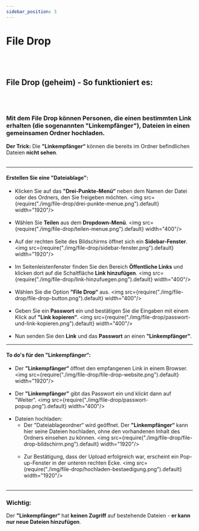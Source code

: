 ```yaml
---
sidebar_position: 3
---
```


# File Drop
<br/><br/>

## File Drop (geheim) - So funktioniert es:
<br/><br/>

### Mit dem **File Drop** können Personen, die einen bestimmten Link erhalten (die sogenannten **"Linkempfänger"**), Dateien in einen gemeinsamen Ordner hochladen.
**Der Trick:** Die **"Linkempfänger“** können die bereits im Ordner befindlichen Dateien **nicht sehen**.
<br/><br/>

---

#### Erstellen Sie eine **"Dateiablage"**:
- Klicken Sie auf das **"Drei-Punkte-Menü“** neben dem Namen der Datei oder des Ordners, den Sie freigeben möchten.
<img src={require("./img/file-drop/drei-punkte-menue.png").default} width="1920"/> 
<br/><br/>
- Wählen Sie **Teilen** aus dem **Dropdown-Menü**.
<img src={require("./img/file-drop/teilen-menue.png").default} width="400"/> 
<br/><br/>
- Auf der rechten Seite des Bildschirms öffnet sich ein **Sidebar-Fenster**.
<img src={require("./img/file-drop/sidebar-fenster.png").default} width="1920"/> 
<br/><br/>
- Im Seitenleistenfenster finden Sie den Bereich **Öffentliche Links** und klicken dort auf die Schaltfläche **Link hinzufügen**.
<img src={require("./img/file-drop/link-hinzufuegen.png").default} width="400"/> 
<br/><br/>
- Wählen Sie die Option **"File Drop“** aus.
<img src={require("./img/file-drop/file-drop-button.png").default} width="400"/> 
<br/><br/>
- Geben Sie ein **Passwort** ein und bestätigen Sie die Eingaben mit einem Klick auf **"Link kopieren“**.
<img src={require("./img/file-drop/passwort-und-link-kopieren.png").default} width="400"/> 
<br/><br/>
- Nun senden Sie den **Link** und das **Passwort** an einen **"Linkempfänger"**.

---

#### To do's für den **"Linkempfänger“**:
- Der **"Linkempfänger“** öffnet den empfangenen Link in einem Browser.
<img src={require("./img/file-drop/file-drop-website.png").default} width="1920"/>
<br/><br/>
- Der **"Linkempfänger"** gibt das Passwort ein und klickt dann auf "Weiter“.
<img src={require("./img/file-drop/passwort-popup.png").default} width="400"/>
<br/><br/>
- Dateien hochladen:<br/>
    - Der "Dateiablageordner“ wird geöffnet. Der **"Linkempfänger“** kann hier seine Dateien hochladen, ohne den vorhandenen Inhalt des Ordners einsehen zu können.
    <img src={require("./img/file-drop/file-drop-bildschirm.png").default} width="1920"/>
    <br/><br/>
    - Zur Bestätigung, dass der Upload erfolgreich war, erscheint ein Pop-up-Fenster in der unteren rechten Ecke.
    <img src={require("./img/file-drop/hochladen-bestaedigung.png").default} width="1920"/>
    <br/><br/>

---

### Wichtig: 
Der **"Linkempfänger“** hat **keinen Zugriff** auf bestehende Dateien - **er kann nur neue Dateien hinzufügen**.